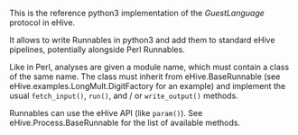 
This is the reference python3 implementation of the *GuestLanguage*
protocol in eHive.

It allows to write Runnables in python3 and add them to standard eHive
pipelines, potentially alongside Perl Runnables.

Like in Perl, analyses are given a module name, which must contain a class
of the same name. The class must inherit from eHive.BaseRunnable (see
eHive.examples.LongMult.DigitFactory for an example) and implement the
usual `fetch_input()`, `run()`, and / or `write_output()` methods.

Runnables can use the eHive API (like `param()`). See eHive.Process.BaseRunnable
for the list of available methods.

